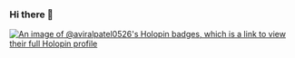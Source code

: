 ### Hi there 👋
[![An image of @aviralpatel0526's Holopin badges, which is a link to view their full Holopin profile](https://holopin.me/aviralpatel0526)](https://holopin.io/@aviralpatel0526)
<!--
**AviralPatel0526/AviralPatel0526** is a ✨ _special_ ✨ repository because its `README.md` (this file) appears on your GitHub profile.

Here are some ideas to get you started:

- 🔭 I’m currently working on ...
- 🌱 I’m currently learning ...
- 👯 I’m looking to collaborate on ...
- 🤔 I’m looking for help with ...
- 💬 Ask me about ...
- 📫 How to reach me: ...
- 😄 Pronouns: ...
- ⚡ Fun fact: ...
-->
